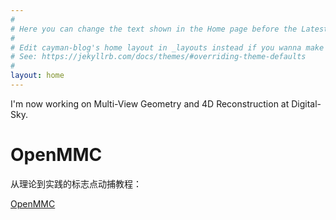 ```yaml
---
#
# Here you can change the text shown in the Home page before the Latest Posts section.
#
# Edit cayman-blog's home layout in _layouts instead if you wanna make some changes
# See: https://jekyllrb.com/docs/themes/#overriding-theme-defaults
#
layout: home
---
```


I'm now working on Multi-View Geometry and 4D Reconstruction at Digital-Sky.

# OpenMMC

从理论到实践的标志点动捕教程：

[OpenMMC](https://fishhe.github.io/2021/02/09/OpenMMC.html)
